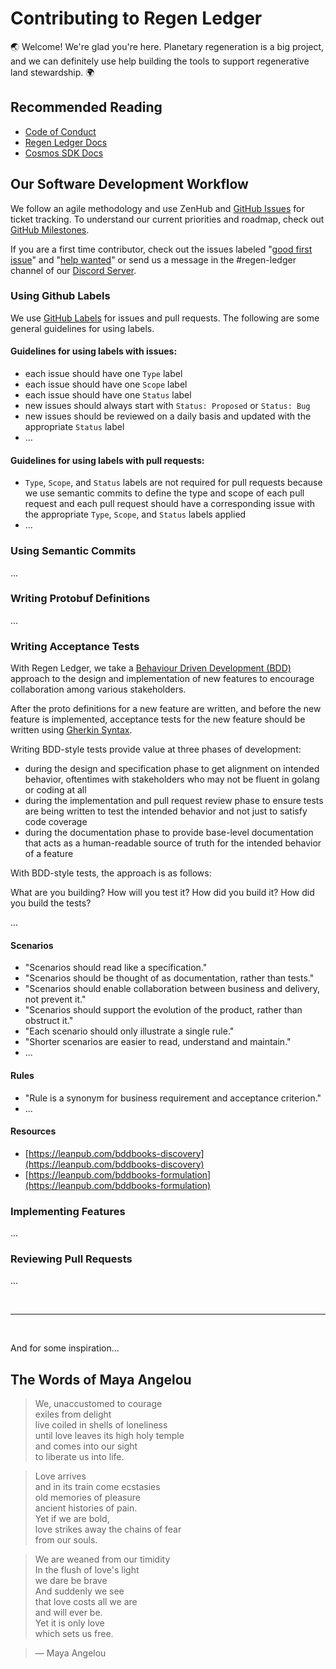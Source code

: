 # Contributing to Regen Ledger

:earth_asia: Welcome! We're glad you're here. Planetary regeneration is a big project, and we can definitely use help building the tools to support regenerative land stewardship. :earth_africa:

## Recommended Reading

- [Code of Conduct](CODE_OF_CONDUCT.md)
- [Regen Ledger Docs](https://docs.regen.network)
- [Cosmos SDK Docs](https://docs.cosmos.network/)

## Our Software Development Workflow

We follow an agile methodology and use ZenHub and [GitHub Issues](https://github.com/regen-network/regen-ledger/issues) for ticket tracking. To understand our current priorities and roadmap, check out [GitHub Milestones](https://github.com/regen-network/regen-ledger/milestones).

If you are a first time contributor, check out the issues labeled "[good first issue](https://github.com/regen-network/regen-ledger/issues?q=is%3Aopen+is%3Aissue+label%3A%22good+first+issue%22+)" and "[help wanted](https://github.com/regen-network/regen-ledger/issues?q=is%3Aopen+is%3Aissue+label%3A%22help+wanted%22)" or send us a message in the #regen-ledger channel of our [Discord Server](https://discord.gg/regen-network).

### Using Github Labels

We use [GitHub Labels](https://github.com/regen-network/regen-ledger/labels) for issues and pull requests. The following are some general guidelines for using labels.

#### Guidelines for using labels with issues:

- each issue should have one `Type` label
- each issue should have one `Scope` label
- each issue should have one `Status` label
- new issues should always start with `Status: Proposed` or `Status: Bug`
- new issues should be reviewed on a daily basis and updated with the appropriate `Status` label
- ...

#### Guidelines for using labels with pull requests:

- `Type`, `Scope`, and `Status` labels are not required for pull requests because we use semantic commits to define the type and scope of each pull request and each pull request should have a corresponding issue with the appropriate `Type`, `Scope`, and `Status` labels applied
- ...

### Using Semantic Commits

...

### Writing Protobuf Definitions

...

### Writing Acceptance Tests

With Regen Ledger, we take a [Behaviour Driven Development (BDD)](https://en.wikipedia.org/wiki/Behavior-driven_development) approach to the design and implementation of new features to encourage collaboration among various stakeholders.

After the proto definitions for a new feature are written, and before the new feature is implemented, acceptance tests for the new feature should be written using [Gherkin Syntax](https://cucumber.io/docs/gherkin/).

Writing BDD-style tests provide value at three phases of development:

- during the design and specification phase to get alignment on intended behavior, oftentimes with stakeholders who may not be fluent in golang or coding at all
- during the implementation and pull request review phase to ensure tests are being written to test the intended behavior and not just to satisfy code coverage 
- during the documentation phase to provide base-level documentation that acts as a human-readable source of truth for the intended behavior of a feature

With BDD-style tests, the approach is as follows:

What are you building?
How will you test it?
How did you build it?
How did you build the tests?

...

#### Scenarios

- "Scenarios should read like a specification."
- "Scenarios should be thought of as documentation, rather than tests."
- "Scenarios should enable collaboration between business and delivery, not prevent it."
- "Scenarios should support the evolution of the product, rather than obstruct it."
- "Each scenario should only illustrate a single rule."
- "Shorter scenarios are easier to read, understand and maintain."
- ...

#### Rules

- "Rule is a synonym for business requirement and acceptance criterion."
- ...

#### Resources

- [https://leanpub.com/bddbooks-discovery](https://leanpub.com/bddbooks-discovery)
- [https://leanpub.com/bddbooks-formulation](https://leanpub.com/bddbooks-formulation)

### Implementing Features

...

### Reviewing Pull Requests

...

<br>

---

<br>

And for some inspiration...

## The Words of Maya Angelou


> We, unaccustomed to courage<br>
exiles from delight<br>
live coiled in shells of loneliness<br>
until love leaves its high holy temple<br>
and comes into our sight<br>
to liberate us into life.<br>

> Love arrives<br>
and in its train come ecstasies<br>
old memories of pleasure<br>
ancient histories of pain.<br>
Yet if we are bold,<br>
love strikes away the chains of fear<br>
from our souls.<br>

> We are weaned from our timidity<br>
In the flush of love's light<br>
we dare be brave<br>
And suddenly we see<br>
that love costs all we are<br>
and will ever be.<br>
Yet it is only love<br>
which sets us free.<br>

> ― Maya Angelou<br>

